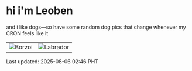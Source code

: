 # hi i'm Leoben

and i like dogs—so have some random dog pics that change whenever my CRON feels like it

|  |  |
|--------|----------|
| ![Borzoi](https://random-dog-vercel.vercel.app/api/random-borzoi?v=1754419607) | ![Labrador](https://random-dog-vercel.vercel.app/api/random-labrador?v=1754419607) |

Last updated: 2025-08-06 02:46 PHT
